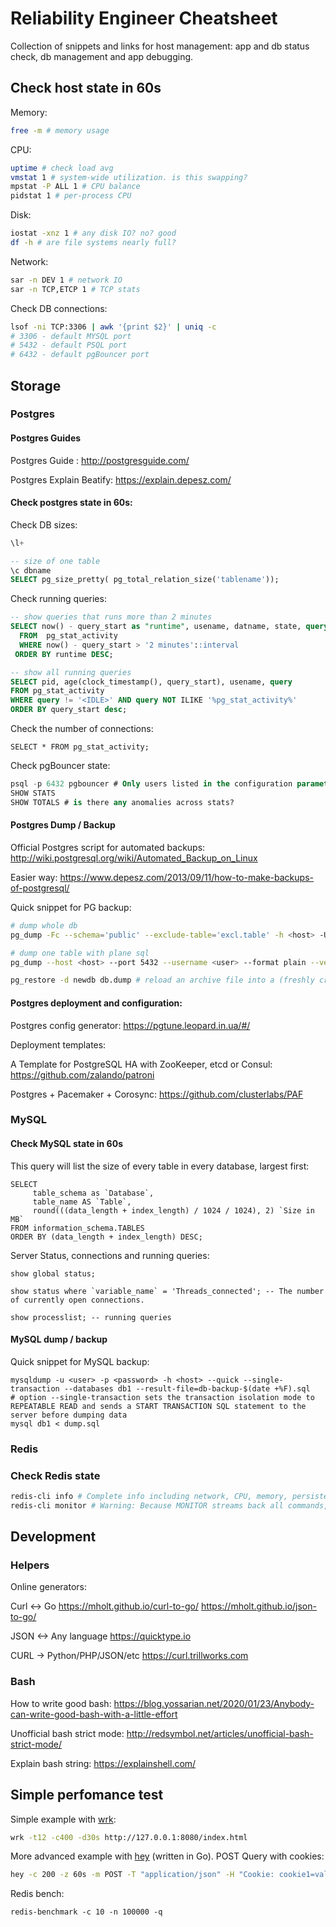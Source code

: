 # Reliability Engineer Cheatsheet

Collection of snippets and links for host management: app and db status check, db management and app debugging.

## Check host state in 60s

Memory:

```bash
free -m # memory usage
```

CPU:

```bash
uptime # check load avg
vmstat 1 # system-wide utilization. is this swapping?
mpstat -P ALL 1 # CPU balance
pidstat 1 # per-process CPU
```

Disk:

```bash
iostat -xnz 1 # any disk IO? no? good
df -h # are file systems nearly full?
```

Network:

```bash
sar -n DEV 1 # network IO
sar -n TCP,ETCP 1 # TCP stats
```

Check DB connections:

```bash
lsof -ni TCP:3306 | awk '{print $2}' | uniq -c
# 3306 - default MYSQL port
# 5432 - default PSQL port
# 6432 - default pgBouncer port
```

## Storage

### Postgres

#### Postgres Guides

Postgres Guide : http://postgresguide.com/

Postgres Explain Beatify: https://explain.depesz.com/


#### Check postgres state in 60s:

Check DB sizes:

```sql
\l+

-- size of one table 
\c dbname
SELECT pg_size_pretty( pg_total_relation_size('tablename'));
```

Check running queries:

```sql
-- show queries that runs more than 2 minutes
SELECT now() - query_start as "runtime", usename, datname, state, query
  FROM  pg_stat_activity
  WHERE now() - query_start > '2 minutes'::interval
 ORDER BY runtime DESC;

-- show all running queries
SELECT pid, age(clock_timestamp(), query_start), usename, query 
FROM pg_stat_activity 
WHERE query != '<IDLE>' AND query NOT ILIKE '%pg_stat_activity%' 
ORDER BY query_start desc;
```

Check the number of connections:

```
SELECT * FROM pg_stat_activity;
```

Check pgBouncer state:

```sql
psql -p 6432 pgbouncer # Only users listed in the configuration parameters admin_users or stats_users are allowed to log in
SHOW STATS
SHOW TOTALS # is there any anomalies across stats?
```


#### Postgres Dump / Backup

Official Postgres script for automated backups: http://wiki.postgresql.org/wiki/Automated_Backup_on_Linux

Easier way: https://www.depesz.com/2013/09/11/how-to-make-backups-of-postgresql/

Quick snippet for PG backup:

```bash
# dump whole db
pg_dump -Fc --schema='public' --exclude-table='excl.table' -h <host> -U <user> -W -v <db> > db.dump.$(date +%F) # dump a database into a custom-format archive

# dump one table with plane sql
pg_dump --host <host> --port 5432 --username <user> --format plain --verbose --file "/tmp/dump.table.sql" --table public.<table> <db_name>

pg_restore -d newdb db.dump # reload an archive file into a (freshly created) database named newdb
```

#### Postgres deployment and configuration:

Postgres config generator: https://pgtune.leopard.in.ua/#/

Deployment templates:

A Template for PostgreSQL HA with ZooKeeper, etcd or Consul: https://github.com/zalando/patroni

Postgres + Pacemaker + Corosync: https://github.com/clusterlabs/PAF

### MySQL

#### Check MySQL state in 60s

This query will list the size of every table in every database, largest first:

```
SELECT 
     table_schema as `Database`, 
     table_name AS `Table`, 
     round(((data_length + index_length) / 1024 / 1024), 2) `Size in MB` 
FROM information_schema.TABLES 
ORDER BY (data_length + index_length) DESC;
```

Server Status, connections and running queries:

```
show global status;

show status where `variable_name` = 'Threads_connected'; -- The number of currently open connections.

show processlist; -- running queries
```

#### MySQL dump / backup

Quick snippet for MySQL backup:

```
mysqldump -u <user> -p <password> -h <host> --quick --single-transaction --databases db1 --result-file=db-backup-$(date +%F).sql 
# option --single-transaction sets the transaction isolation mode to REPEATABLE READ and sends a START TRANSACTION SQL statement to the server before dumping data 
mysql db1 < dump.sql
```

### Redis

### Check Redis state

```bash
redis-cli info # Complete info including network, CPU, memory, persistence and cluster settings
redis-cli monitor # Warning: Because MONITOR streams back all commands, its use comes at a cost
```


## Development

### Helpers

Online generators:

Curl <-> Go https://mholt.github.io/curl-to-go/ https://mholt.github.io/json-to-go/

JSON <-> Any language https://quicktype.io

CURL -> Python/PHP/JSON/etc https://curl.trillworks.com

### Bash

How to write good bash: https://blog.yossarian.net/2020/01/23/Anybody-can-write-good-bash-with-a-little-effort

Unofficial bash strict mode: http://redsymbol.net/articles/unofficial-bash-strict-mode/

Explain bash string: https://explainshell.com/

## Simple perfomance test

Simple example with [wrk](https://github.com/wg/wrk):

```bash
wrk -t12 -c400 -d30s http://127.0.0.1:8080/index.html
```

More advanced example with [hey](https://github.com/rakyll/hey) (written in Go). POST Query with cookies:

```bash
hey -c 200 -z 60s -m POST -T "application/json" -H "Cookie: cookie1=val1" -H "Content-Type: application/json"  -d '{"key1": "val1"}' http://localhost:8000/endpoint
```

Redis bench:

```
redis-benchmark -c 10 -n 100000 -q
```